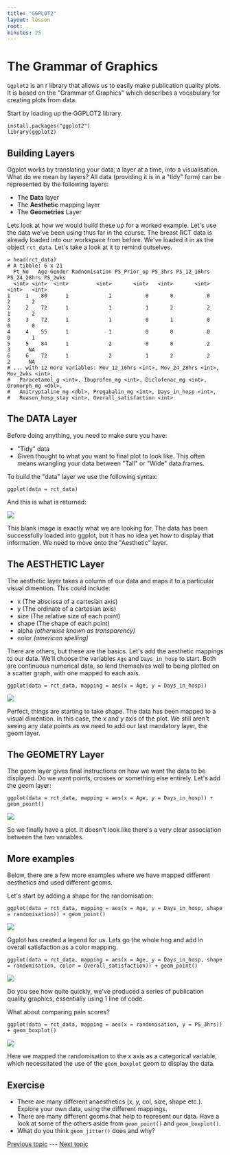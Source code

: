 ```yaml
---
title: "GGPLOT2"
layout: lesson
root: .
minutes: 25
---
```

# The Grammar of Graphics

`Ggplot2` is an r library that allows us to easily make publication quality plots. It is based on the "Grammar of Graphics" which describes a vocabulary for creating plots from data.

Start by loading up the GGPLOT2 library.

    install.packages("ggplot2")
    library(ggplot2)

## Building Layers

Ggplot works by translating your data, a layer at a time, into a visualisation. What do we mean by layers? All data (providing it is in a "tidy" form) can be represented by the following layers:
- The **Data** layer
- The **Aesthetic** mapping layer
- The **Geometries** Layer

Lets look at how we would build these up for a worked example. Let's use the data we've been using thus far in the course. The breast RCT data is already loaded into our workspace from before. We've loaded it in as the object `rct_data`. Let's take a look at it to remind outselves.

    > head(rct_data)
    # A tibble: 6 x 21
      Pt_No   Age Gender Radnomisation PS_Prior_op PS_3hrs PS_12_16hrs PS_24_28hrs PS_2wks
      <int> <int>  <int>         <int>       <int>   <int>       <int>       <int>   <int>
    1     1    80      1             1           0       0           0           2       2
    2     2    72      1             1           1       2           2           1       2
    3     3    72      1             1           0       1           0           0       0
    4     4    55      1             1           0       0           0           0       1
    5     5    84      1             2           0       0           2           3      NA
    6     6    72      1             2           1       2           2           2      NA
    # ... with 12 more variables: Mov_12_16hrs <int>, Mov_24_28hrs <int>, Mov_2wks <int>,
    #   Paracetamol_g <int>, Ibuprofen_mg <int>, Diclofenac_mg <int>, Oromorph_mg <dbl>,
    #   Amitryptaline_mg <dbl>, Pregabalin_mg <int>, Days_in_hosp <int>,
    #   Reason_hosp_stay <int>, Overall_satisfaction <int>

## The DATA Layer

Before doing anything, you need to make sure you have:
- "Tidy" data
- Given thought to what you want to final plot to look like. This often means wrangling your data between "Tall" or "Wide" data.frames.

To build the "data" layer we use the following syntax:

    ggplot(data = rct_data)

And this is what is returned:

![](img/ggplot_data_layer.jpeg)

This blank image is exactly what we are looking for. The data has been successfully loaded into ggplot, but it has no idea yet how to display that information. We need to move onto the "Aesthetic" layer.

## The AESTHETIC Layer

The aesthetic layer takes a column of our data and maps it to a particular visual dimention. This could include:
- x (The abscissa of a cartesian axis)
- y (The ordinate of a cartesian axis)
- size (The relative size of each point)
- shape (The shape of each point)
- alpha *(otherwise known as transparency)*
- color *(american spelling)*

There are others, but these are the basics. Let's add the aesthetic mappings to our data. We'll choose the variables `Age` and `Days_in_hosp` to start. Both are continuous numerical data, so lend themselves well to being plotted on a scatter graph, with one mapped to each axis.

    ggplot(data = rct_data, mapping = aes(x = Age, y = Days_in_hosp))

![](img/ggplot_aes_layer.jpeg)

Perfect, things are starting to take shape. The data has been mapped to a visual dimention. In this case, the x and y axis of the plot. We still aren't seeing any data points as we need to add our last mandatory layer, the geom layer.

## The GEOMETRY Layer

The geom layer gives final instructions on how we want the data to be displayed. Do we want points, crosses or something else entirely. Let's add the geom layer:

    ggplot(data = rct_data, mapping = aes(x = Age, y = Days_in_hosp)) + geom_point()

![](img/ggplot_geom_layer.jpeg)

So we finally have a plot. It doesn't look like there's a very clear association between the two variables.

## More examples

Below, there are a few more examples where we have mapped different aesthetics and used different geoms.

Let's start by adding a shape for the randomisation:

    ggplot(data = rct_data, mapping = aes(x = Age, y = Days_in_hosp, shape = randomisation)) + geom_point()

![](img/ggplot_shape.jpeg)

Ggplot has created a legend for us. Lets go the whole hog and add in overall satisfaction as a color mapping.

    ggplot(data = rct_data, mapping = aes(x = Age, y = Days_in_hosp, shape = randomisation, color = Overall_satisfaction)) + geom_point()

![](img/ggplot_color.jpeg)

Do you see how quite quickly, we've produced a series of publication quality graphics, essentially using 1 line of code.

What about comparing pain scores?

    ggplot(data = rct_data, mapping = aes(x = randomisation, y = PS_3hrs)) + geom_boxplot()

![](img/ggplot_box.jpeg)

Here we mapped the randomisation to the x axis as a categorical variable, which necessitated the use of the `geom_boxplot` geom to display the data.

## Exercise

- There are many different anaesthetics (x, y, col, size, shape etc.). Explore your own data, using the different mappings.
- There are many different geoms that help to represent our data. Have a look at some of the others aside from `geom_point()` and `geom_boxplot()`.
- What do you think `geom_jitter()` does and why?

[Previous topic](05-lesson-05-dataviz.html) --- [Next topic](07-lesson-07-just-enough-statistics.html)
